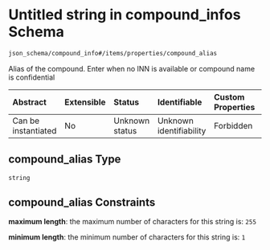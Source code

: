 # Untitled string in compound\_infos Schema

```txt
json_schema/compound_info#/items/properties/compound_alias
```

Alias of the compound. Enter when no INN is available or compound name is confidential

| Abstract            | Extensible | Status         | Identifiable            | Custom Properties | Additional Properties | Access Restrictions | Defined In                                                                              |
| :------------------ | :--------- | :------------- | :---------------------- | :---------------- | :-------------------- | :------------------ | :-------------------------------------------------------------------------------------- |
| Can be instantiated | No         | Unknown status | Unknown identifiability | Forbidden         | Allowed               | none                | [compound\_info.schema.json\*](../out/compound_info.schema.json "open original schema") |

## compound\_alias Type

`string`

## compound\_alias Constraints

**maximum length**: the maximum number of characters for this string is: `255`

**minimum length**: the minimum number of characters for this string is: `1`
